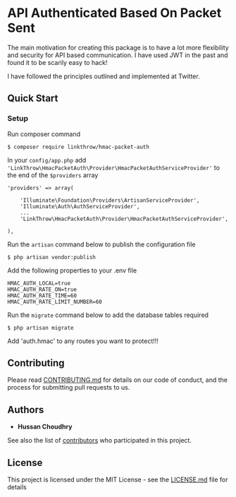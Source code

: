 # API Authenticated Based On Packet Sent

The main motivation for creating this package is to have a lot more flexibility and security for API based communication. I have used JWT in the past and found it to be scarily easy to hack!

I have followed the principles outlined and implemented at Twitter.

## Quick Start

### Setup

Run composer command

	$ composer require linkthrow/hmac-packet-auth

In your `config/app.php` add `'LinkThrow\HmacPacketAuth\Provider\HmacPacketAuthServiceProvider'` to the end of the `$providers` array

    'providers' => array(

        'Illuminate\Foundation\Providers\ArtisanServiceProvider',
        'Illuminate\Auth\AuthServiceProvider',
        ...
        'LinkThrow\HmacPacketAuth\Provider\HmacPacketAuthServiceProvider',

    ),

Run the `artisan` command below to publish the configuration file

	$ php artisan vendor:publish

Add the following properties to your .env file

    HMAC_AUTH_LOCAL=true
    HMAC_AUTH_RATE_ON=true
    HMAC_AUTH_RATE_TIME=60
    HMAC_AUTH_RATE_LIMIT_NUMBER=60

Run the `migrate` command below to add the database tables required

	$ php artisan migrate

Add 'auth.hmac' to any routes you want to protect!!!

## Contributing

Please read [CONTRIBUTING.md](CONTRIBUTING.md) for details on our code of conduct, and the process for submitting pull requests to us.

## Authors

* **Hussan Choudhry**

See also the list of [contributors](https://github.com/your/project/contributors) who participated in this project.

## License

This project is licensed under the MIT License - see the [LICENSE.md](LICENSE.md) file for details
